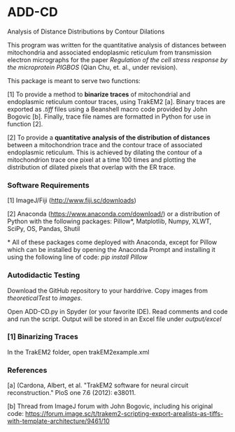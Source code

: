 # ADD-CD
Analysis of Distance Distributions by Contour Dilations

This program was written for the quantitative analysis of distances between mitochondria and associated endoplasmic reticulum from transmission electron micrographs for the paper *Regulation of the cell stress response by the microprotein PIGBOS* (Qian Chu, et. al., under revision). 

This package is meant to serve two functions: 

[1] To provide a method to **binarize traces** of mitochondrial and endoplasmic reticulum contour traces, using TrakEM2 [a]. Binary traces are exported as *.tiff* files using a Beanshell macro code provided by John Bogovic [b]. Finally, trace file names are formatted in Python for use in function [2]. 

[2] To provide a **quantitative analysis of the distribution of distances** between a mitochondrion trace and the contour trace of associated endoplasmic reticulum. This is achieved by dilating the contour of a mitochondrion trace one pixel at a time 100 times and plotting the distribution of dilated pixels that overlap with the ER trace. 

### Software Requirements
[1] ImageJ/Fiji (http://www.fiji.sc/downloads)

[2] Anaconda (https://www.anaconda.com/download/) or a distribution of Python with the following packages: Pillow*, Matplotlib, Numpy, XLWT, SciPy, OS, Pandas, Shutil

\* All of these packages come deployed with Anaconda, except for Pillow which can be installed by opening the Anaconda Prompt and installing it using the following line of code: *pip install Pillow*

### Autodidactic Testing

Download the GitHub repository to your harddrive. Copy images from *theoreticalTest* to *images*. 

Open ADD-CD.py in Spyder (or your favorite IDE). Read comments and code and run the script. Output will be stored in an Excel file under *output/excel*

### [1] Binarizing Traces
In the TrakEM2 folder, open trakEM2example.xml

### References

[a] (Cardona, Albert, et al. "TrakEM2 software for neural circuit reconstruction." PloS one 7.6 (2012): e38011.

[b] Thread from ImageJ forum with John Bogovic, including his original code: https://forum.image.sc/t/trakem2-scripting-export-arealists-as-tiffs-with-template-architecture/9461/10
